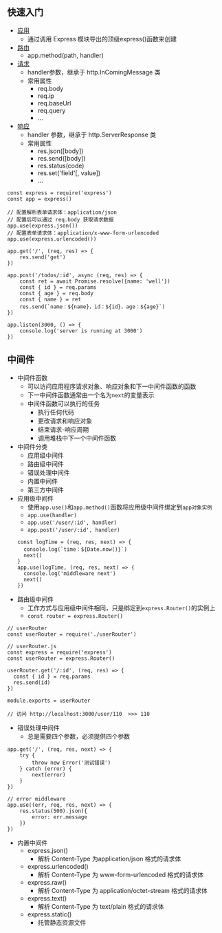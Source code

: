 ## 快速入门

- [应用](https://nodejs.cn/express/5x/api/app/)
  - 通过调用 Express 模块导出的顶级express()函数来创建
- [路由](https://nodejs.cn/express/5x/api/router/)
  - app.method(path, handler)
- [请求](https://nodejs.cn/express/5x/api/req/#path)
  - handler参数，继承于 http.InComingMessage  类
  - 常用属性
    - req.body
    - req.ip
    - req.baseUrl
    - req.query
    - ...
- [响应](https://nodejs.cn/express/5x/api/res/)
  - handler 参数，继承于 http.ServerResponse 类
  - 常用属性
    - res.json([body])
    - res.send([body])
    - res.status(code)
    - res.set('field'[, value])
    - ...

```
const express = require('express')
const app = express()

// 配置解析表单请求体：application/json
// 配置后可以通过 req.body 获取请求数据
app.use(express.json())
// 配置表单请求体：application/x-www-form-urlencoded
app.use(express.urlencoded())

app.get('/', (req, res) => {
    res.send('get')
})

app.post('/todos/:id', async (req, res) => {
    const ret = await Promise.resolve({name: 'well'})
    const { id } = req.params
    const { age } = req.body
    const { name } = ret
    res.send(`name：${name}，id：${id}，age：${age}`)
})

app.listen(3000, () => {
    console.log('server is running at 3000')
})
```

## 中间件
- 中间件函数
  - 可以访问应用程序请求对象、响应对象和下一中间件函数的函数
  - 下一中间件函数通常由一个名为`next`的变量表示
  - 中间件函数可以执行的任务
    - 执行任何代码
    - 更改请求和响应对象
    - 结束请求-响应周期
    - 调用堆栈中下一个中间件函数
- 中间件分类
  - 应用级中间件
  - 路由级中间件
  - 错误处理中间件
  - 内置中间件
  - 第三方中间件
- 应用级中间件
  - 使用`app.use()`和`app.method()`函数将应用级中间件绑定到`app对象实例`
  - `app.use(handler)`
  - `app.use('/user/:id', handler)`
  - `app.post('/user/:id', handler)`
  ```
  const logTime = (req, res, next) => {
    console.log(`time：${Date.now()}`)
    next()
  }
  app.use(logTime, (req, res, next) => {
    console.log('middleware next')
    next()
  })
  ```
- 路由级中间件
  - 工作方式与应用级中间件相同，只是绑定到`express.Router()`的实例上
  - `const router = express.Router()`
```
// userRouter
const userRouter = require('./userRouter')

// userRouter.js
const express = require('express')
const userRouter = express.Router()

userRouter.get('/:id', (req, res) => {
  const { id } = req.params
  res.send(id)
})

module.exports = userRouter

// 访问 http://localhost:3000/user/110  >>> 110
```
- 错误处理中间件
  - 总是需要四个参数，必须提供四个参数
```
app.get('/', (req, res, next) => {
    try {
        throw new Error('测试错误')
    } catch (error) {
        next(error)
    }
})

// error middleware
app.use((err, req, res, next) => {
    res.status(500).json({
        error: err.message
    })
})
```
- 内置中间件
  - express.json()
    - 解析 Content-Type 为application/json 格式的请求体
  - express.urlencoded()
    - 解析 Content-Type 为 www-form-urlencoded 格式的请求体
  - express.raw()
    - 解析 Content-Type 为 application/octet-stream 格式的请求体
  - express.text()
    - 解析 Content-Type 为 text/plain 格式的请求体
  - express.static()
    - 托管静态资源文件

